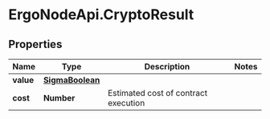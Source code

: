 # ErgoNodeApi.CryptoResult

## Properties

Name | Type | Description | Notes
------------ | ------------- | ------------- | -------------
**value** | [**SigmaBoolean**](SigmaBoolean.md) |  | 
**cost** | **Number** | Estimated cost of contract execution | 


